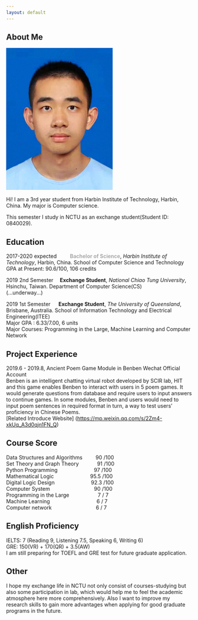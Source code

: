 ```yaml
---
layout: default
---
```


## About Me

<img class="profile-picture" src="yiming.jpg">

Hi! I am a 3rd year student from Harbin Institute of Technology, Harbin, China. My major is Computer science.

This semester I study in NCTU as an exchange student(Student ID: 0840029).

## Education

2017-2020 expected &emsp;&emsp; <font color=#A9A9A9>**Bachelor of Science**</font>, *Harbin Institute of Technology*, Harbin, China. School of Computer Science and Technology  
GPA at Present: 90.6/100, 106 credits

2019 2nd Semester &emsp;**Exchange Student**, *National Chiao Tung University*, Hsinchu, Taiwan. Department of Computer Science(CS)  
                   (...underway...)

2019 1st Semester &emsp; **Exchange Student**, *The University of Queensland*, Brisbane, Australia. School of Information Technology and Electrical Engineering(ITEE)  
                   Major GPA : 6.33/7.00, 6 units  
                   Major Courses: Programming in the Large, Machine Learning and Computer Network

## Project Experience

2019.6 - 2019.8, Ancient Poem Game Module in Benben Wechat Official Account  
Benben is an intelligent chatting virtual robot developed by SCIR lab, HIT and this game enables Benben to interact with users in 5 poem games. It would generate questions from database and require users to input answers to continue games. In some modules, Benben and users would need to input poem sentences in required format in turn, a way to test users’ proficiency in Chinese Poems.  
[Related Introduce Website] (https://mp.weixin.qq.com/s/2Zm4-xkUq_A3d0qjn1FN_Q)

## Course Score
Data Structures and Algorithms  &emsp;&emsp; 90 /100  
Set Theory and Graph Theory     &emsp;&emsp;&emsp; 91 /100  
Python Programming              &ensp;&emsp;&emsp;&emsp;&emsp;&emsp;&emsp; 97 /100  
Mathematical Logic              &ensp;&emsp;&emsp;&emsp;&emsp;&emsp;&emsp; 95.5 /100  
Digital Logic Design            &ensp;&ensp;&ensp;&emsp;&emsp;&emsp;&emsp;&emsp; 92.3 /100  
Computer System                 &emsp;&emsp;&emsp;&emsp;&emsp;&emsp;&emsp;&emsp; 90 /100  
Programming in the Large        &emsp;&emsp;&emsp;&emsp;&emsp; 7 / 7  
Machine Learning  &ensp;&emsp;&emsp;&emsp;&emsp;&emsp;&emsp;&emsp;&emsp;  6 / 7  
Computer network  &emsp;&emsp;&emsp;&emsp;&emsp;&emsp;&emsp;&emsp;  6 / 7  

## English Proficiency

IELTS: 7 (Reading 9, Listening 7.5, Speaking 6, Writing 6)  
GRE: 150(VR) + 170(QR) + 3.5(AW)  
I am still preparing for TOEFL and GRE test for future graduate application.

## Other
I hope my exchange life in NCTU not only consist of courses-studying but also some participation in lab, which would help me to feel the academic atmosphere here more comprehensively. Also I want to improve my research skills to gain more advantages when applying for good graduate programs in the future.
